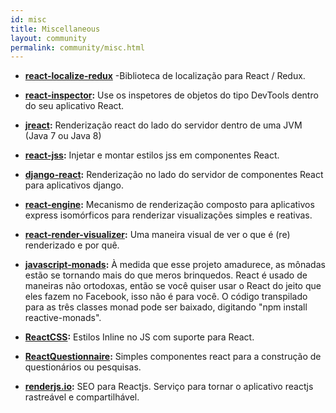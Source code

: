 ```yaml
---
id: misc
title: Miscellaneous
layout: community
permalink: community/misc.html
---
```


* **[react-localize-redux](https://github.com/ryandrewjohnson/react-localize-redux)** -Biblioteca de localização para React / Redux.

* **[react-inspector](https://github.com/xyc/react-inspector):** Use os inspetores de objetos do tipo DevTools dentro do seu aplicativo React.
* **[jreact](https://github.com/KnisterPeter/jreact):** Renderização react do lado do servidor dentro de uma JVM (Java 7 ou Java 8)
* **[react-jss](https://github.com/cssinjs/jss/tree/master/packages/react-jss):** Injetar e montar estilos jss em componentes React.
* **[django-react](https://github.com/markfinger/django-react):** Renderização no lado do servidor de componentes React para aplicativos django.
* **[react-engine](https://github.com/paypal/react-engine):** Mecanismo de renderização composto para aplicativos express isomórficos para renderizar visualizações simples e reativas.
* **[react-render-visualizer](https://github.com/redsunsoft/react-render-visualizer):** Uma maneira visual de ver o que é (re) renderizado e por quê.
* **[javascript-monads](https://github.com/dschalk/javascript-monads):** À medida que esse projeto amadurece, as mônadas estão se tornando mais do que meros brinquedos. React é usado de maneiras não ortodoxas, então se você quiser usar o React do jeito que eles fazem no Facebook, isso não é para você. O código transpilado para as três classes monad pode ser baixado, digitando "npm install reactive-monads".
* **[ReactCSS](http://reactcss.com/):** Estilos Inline no JS com suporte para React.
* **[ReactQuestionnaire](https://github.com/kouryuu/react-questionnaire):** Simples componentes react para a construção de questionários ou pesquisas.
* **[renderjs.io](https://renderjs.io/):** SEO para Reactjs. Serviço para tornar o aplicativo reactjs rastreável e compartilhável.
